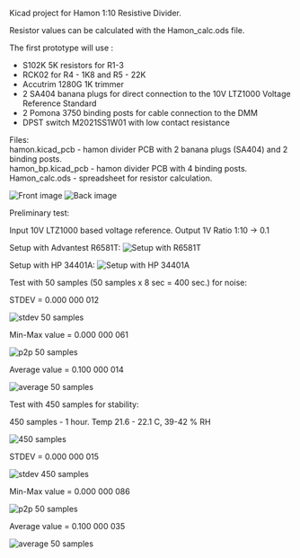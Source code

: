 Kicad project for Hamon 1:10 Resistive Divider.

Resistor values can be calculated with the Hamon_calc.ods file.

The first prototype will use :
- S102K 5K resistors for R1-3 
- RCK02 for R4 - 1K8 and R5 - 22K
- Accutrim 1280G 1K trimmer
- 2 SA404 banana plugs for direct connection to the 10V LTZ1000 Voltage Reference Standard
- 2 Pomona 3750 binding posts for cable connection to the DMM
- DPST switch M2021SS1W01 with low contact resistance

Files:<br>
hamon.kicad\_pcb - hamon divider PCB with 2 banana plugs (SA404) and 2 binding posts.<br>
hamon\_bp.kicad\_pcb - hamon divider PCB with 4 binding posts.<br>
Hamon\_calc.ods - spreadsheet for resistor calculation.<br>

<img src="images/hamon_front.JPG" alt="Front image"/>
<img src="images/hamon_back.JPG" alt="Back image"/>
<img src="images/hamon-3d.JPG" alt=""/>


Preliminary test:

Input 10V LTZ1000 based voltage reference.
Output 1V
Ratio 1:10 -> 0.1

Setup with Advantest R6581T:
<img src="images/r6581t_setup.png" alt="Setup with R6581T"/>

Setup with HP 34401A:
<img src="images/hp34401_ratio.JPG" alt="Setup with HP 34401A"/>

Test with 50 samples (50 samples x 8 sec = 400 sec.) for noise:

STDEV = 0.000 000 012

<img src="images/50_samples_stdev.JPG" alt="stdev 50 samples"/>

Min-Max value = 0.000 000 061

<img src="images/50_samples_p2p.JPG" alt="p2p 50 samples"/>

Average value = 0.100 000 014

<img src="images/50_samples_average.JPG" alt="average 50 samples"/>

Test with 450 samples for stability:

450 samples - 1 hour. Temp 21.6 - 22.1 C, 39-42 % RH

<img src="images/450_samples.JPG" alt="450 samples"/>

STDEV = 0.000 000 015

<img src="images/450_samples_stdev.JPG" alt="stdev 450 samples"/>

Min-Max value = 0.000 000 086

<img src="images/450_samples_p2p.JPG" alt="p2p 50 samples"/>

Average value = 0.100 000 035

<img src="images/450_samples_average.JPG" alt="average 50 samples"/>

